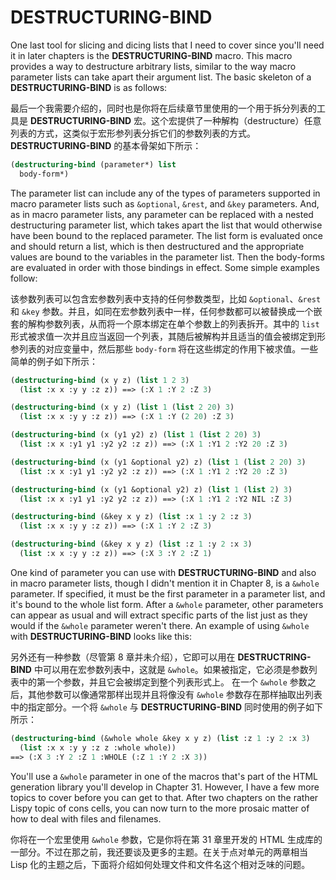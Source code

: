 # DESTRUCTURING-BIND

One last tool for slicing and dicing lists that I need to cover since
you'll need it in later chapters is the **DESTRUCTURING-BIND** macro. This
macro provides a way to destructure arbitrary lists, similar to the
way macro parameter lists can take apart their argument list. The
basic skeleton of a **DESTRUCTURING-BIND** is as follows:

最后一个我需要介绍的，同时也是你将在后续章节里使用的一个用于拆分列表的工具是
**DESTRUCTURING-BIND**
宏。这个宏提供了一种解构（destructure）任意列表的方式，这类似于宏形参列表分拆它们的参数列表的方式。**DESTRUCTURING-BIND**
的基本骨架如下所示：

```lisp
(destructuring-bind (parameter*) list
  body-form*)
```

The parameter list can include any of the types of parameters
supported in macro parameter lists such as `&optional`, `&rest`, and `&key`
parameters. And, as in macro parameter lists, any parameter can be
replaced with a nested destructuring parameter list, which takes apart
the list that would otherwise have been bound to the replaced
parameter. The list form is evaluated once and should return a list,
which is then destructured and the appropriate values are bound to the
variables in the parameter list. Then the body-forms are evaluated in
order with those bindings in effect. Some simple examples follow:

该参数列表可以包含宏参数列表中支持的任何参数类型，比如 `&optional`、`&rest`
和 `&key`
参数。并且，如同在宏参数列表中一样，任何参数都可以被替换成一个嵌套的解构参数列表，从而将一个原本绑定在单个参数上的列表拆开。其中的
`list` 形式被求值一次并且应当返回一个列表，其随后被解构并且适当的值会被绑定到形参列表的对应变量中，然后那些
`body-form` 将在这些绑定的作用下被求值。一些简单的例子如下所示：

```lisp
(destructuring-bind (x y z) (list 1 2 3)
  (list :x x :y y :z z)) ==> (:X 1 :Y 2 :Z 3)

(destructuring-bind (x y z) (list 1 (list 2 20) 3)
  (list :x x :y y :z z)) ==> (:X 1 :Y (2 20) :Z 3)

(destructuring-bind (x (y1 y2) z) (list 1 (list 2 20) 3)
  (list :x x :y1 y1 :y2 y2 :z z)) ==> (:X 1 :Y1 2 :Y2 20 :Z 3)

(destructuring-bind (x (y1 &optional y2) z) (list 1 (list 2 20) 3)
  (list :x x :y1 y1 :y2 y2 :z z)) ==> (:X 1 :Y1 2 :Y2 20 :Z 3)

(destructuring-bind (x (y1 &optional y2) z) (list 1 (list 2) 3)
  (list :x x :y1 y1 :y2 y2 :z z)) ==> (:X 1 :Y1 2 :Y2 NIL :Z 3)

(destructuring-bind (&key x y z) (list :x 1 :y 2 :z 3)
  (list :x x :y y :z z)) ==> (:X 1 :Y 2 :Z 3)

(destructuring-bind (&key x y z) (list :z 1 :y 2 :x 3)
  (list :x x :y y :z z)) ==> (:X 3 :Y 2 :Z 1)
```

One kind of parameter you can use with **DESTRUCTURING-BIND** and also in
macro parameter lists, though I didn't mention it in Chapter 8, is a
`&whole` parameter. If specified, it must be the first parameter in a
parameter list, and it's bound to the whole list form. After a `&whole`
parameter, other parameters can appear as usual and will extract
specific parts of the list just as they would if the `&whole` parameter
weren't there. An example of using `&whole` with **DESTRUCTURING-BIND**
looks like this:

另外还有一种参数（尽管第 8 章并未介绍），它即可以用在
**DESTRUCTRING-BIND**
中可以用在宏参数列表中，这就是
`&whole`。如果被指定，它必须是参数列表中的第一个参数，并且它会被绑定到整个列表形式上。 在一个
`&whole` 参数之后，其他参数可以像通常那样出现并且将像没有
`&whole` 参数存在那样抽取出列表中的指定部分。一个将 `&whole` 与
**DESTRUCTURING-BIND** 同时使用的例子如下所示：

```lisp
(destructuring-bind (&whole whole &key x y z) (list :z 1 :y 2 :x 3)
  (list :x x :y y :z z :whole whole))
==> (:X 3 :Y 2 :Z 1 :WHOLE (:Z 1 :Y 2 :X 3))
```

You'll use a `&whole` parameter in one of the macros that's part of the
HTML generation library you'll develop in Chapter 31. However, I have
a few more topics to cover before you can get to that. After two
chapters on the rather Lispy topic of cons cells, you can now turn to
the more prosaic matter of how to deal with files and filenames.

你将在一个宏里使用 `&whole`
参数，它是你将在第 31 章里开发的 HTML
生成库的一部分。不过在那之前，我还要谈及更多的主题。在关于点对单元的两章相当
Lisp 化的主题之后，下面将介绍如何处理文件和文件名这个相对乏味的问题。
